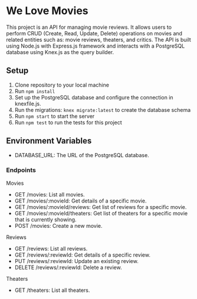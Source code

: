 # We Love Movies

This project is an API for managing movie reviews. It allows users to perform CRUD (Create, Read, Update, Delete) operations on movies and related entities such as: movie reviews, theaters, and critics. The API is built using Node.js with Express.js framework and interacts with a PostgreSQL database using Knex.js as the query builder.

## Setup
1. Clone repository to your local machine
2. Run `npm install`
3. Set up the PostgreSQL database and configure the connection in knexfile.js.
4. Run the migrations: `knex migrate:latest` to create the database schema
5. Run `npm start` to start the server
6. Run `npm test` to run the tests for this project

## Environment Variables
* DATABASE_URL: The URL of the PostgreSQL database.

### Endpoints
Movies
* GET /movies: List all movies.
* GET /movies/:movieId: Get details of a specific movie.
* GET /movies/:movieId/reviews: Get list of reviews for a specific movie.
* GET /movies/:movieId/theaters: Get list of theaters for a specific movie that is currently showing.
* POST /movies: Create a new movie.

Reviews
* GET /reviews: List all reviews.
* GET /reviews/:reviewId: Get details of a specific review.
* PUT /reviews/:reviewId: Update an existing review.
* DELETE /reviews/:reviewId: Delete a review.

Theaters
* GET /theaters: List all theaters.

